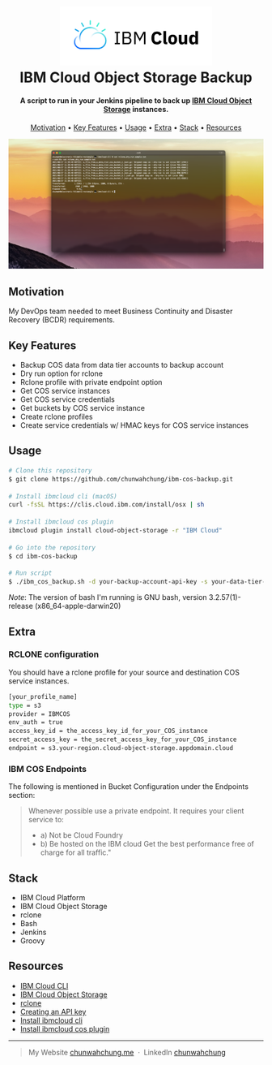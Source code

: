 
<h1 align="center">
  <br>
  <img src="./ibm-cloud.png" alt="ibm cloud logo" width="300">
  <br>
  IBM Cloud Object Storage Backup
  <br>
</h1>

<h4 align="center">A script to run in your Jenkins pipeline to back up <a href="https://cloud.ibm.com/docs/cloud-object-storage" target="_blank">IBM Cloud Object Storage</a> instances.</h4>

<p align="center">
  <a href="#motivation">Motivation</a> •
  <a href="#key-features">Key Features</a> •
  <a href="#usage">Usage</a> •
  <a href="#extra">Extra</a> •
  <a href="#stack">Stack</a> •
  <a href="#resources">Resources</a>
</p>

<img src="./sample-output.png">

## Motivation
My DevOps team needed to meet Business Continuity and Disaster Recovery (BCDR) requirements.

## Key Features
* Backup COS data from data tier accounts to backup account
* Dry run option for rclone 
* Rclone profile with private endpoint option
* Get COS service instances
* Get COS service credentials
* Get buckets by COS service instance
* Create rclone profiles
* Create service credentials w/ HMAC keys for COS service instances


## Usage


```bash
# Clone this repository
$ git clone https://github.com/chunwahchung/ibm-cos-backup.git

# Install ibmcloud cli (macOS)
curl -fsSL https://clis.cloud.ibm.com/install/osx | sh

# Install ibmcloud cos plugin
ibmcloud plugin install cloud-object-storage -r "IBM Cloud"

# Go into the repository
$ cd ibm-cos-backup

# Run script
$ ./ibm_cos_backup.sh -d your-backup-account-api-key -s your-data-tier-account-api-key 2>&1 | tee ibm_cos_backup.$(date +%m-%d-%Y-%T-%Z).stdout.txt
```

_Note_: The version of bash I'm running is GNU bash, version 3.2.57(1)-release (x86_64-apple-darwin20)


## Extra
### RCLONE configuration
You should have a rclone profile for your source and destination COS service instances.
```bash
[your_profile_name]
type = s3
provider = IBMCOS
env_auth = true
access_key_id = the_access_key_id_for_your_COS_instance
secret_access_key = the_secret_access_key_for_your_COS_instance
endpoint = s3.your-region.cloud-object-storage.appdomain.cloud

```

### IBM COS Endpoints
The following is mentioned in Bucket Configuration under the Endpoints section:
>Whenever possible use a private endpoint. It requires your client service to:
> - a) Not be Cloud Foundry
> - b) Be hosted on the IBM cloud
> Get the best performance free of charge for all traffic."

## Stack

- IBM Cloud Platform
- IBM Cloud Object Storage
- rclone
- Bash
- Jenkins
- Groovy

## Resources
- [IBM Cloud CLI](https://test.cloud.ibm.com/docs/cli?topic=cli-getting-started)
- [IBM Cloud Object Storage](https://cloud.ibm.com/docs/cloud-object-storage)
- [rclone](https://coredns.io/manual/toc/)
- [Creating an API key](https://cloud.ibm.com/docs/account?topic=account-userapikey&interface=ui#create_user_key)
- [Install ibmcloud cli](https://cloud.ibm.com/docs/cli?topic=cli-install-ibmcloud-cli#shell_install)
- [Install ibmcloud cos plugin](https://cloud.ibm.com/docs/cloud-object-storage-cli-plugin?topic=cloud-object-storage-cli-plugin-ic-cos-cli)

---

> My Website [chunwahchung.me](https://www.chunwahchung.me) &nbsp;&middot;&nbsp;
> LinkedIn [chunwahchung](https://www.linkedin.com/in/chunwahchung/)
